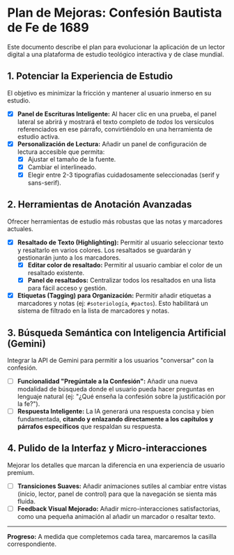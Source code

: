 # Plan de Mejoras: Confesión Bautista de Fe de 1689

Este documento describe el plan para evolucionar la aplicación de un lector digital a una plataforma de estudio teológico interactiva y de clase mundial.

## 1. Potenciar la Experiencia de Estudio

El objetivo es minimizar la fricción y mantener al usuario inmerso en su estudio.

- [x] **Panel de Escrituras Inteligente:** Al hacer clic en una prueba, el panel lateral se abrirá y mostrará el texto completo de *todos* los versículos referenciados en ese párrafo, convirtiéndolo en una herramienta de estudio activa.
- [x] **Personalización de Lectura:** Añadir un panel de configuración de lectura accesible que permita:
    - [x] Ajustar el tamaño de la fuente.
    - [x] Cambiar el interlineado.
    - [x] Elegir entre 2-3 tipografías cuidadosamente seleccionadas (serif y sans-serif).

## 2. Herramientas de Anotación Avanzadas

Ofrecer herramientas de estudio más robustas que las notas y marcadores actuales.

- [x] **Resaltado de Texto (Highlighting):** Permitir al usuario seleccionar texto y resaltarlo en varios colores. Los resaltados se guardarán y gestionarán junto a los marcadores.
    - [x] **Editar color de resaltado:** Permitir al usuario cambiar el color de un resaltado existente.
    - [x] **Panel de resaltados:** Centralizar todos los resaltados en una lista para fácil acceso y gestión.
- [x] **Etiquetas (Tagging) para Organización:** Permitir añadir etiquetas a marcadores y notas (ej: `#soteriología`, `#pactos`). Esto habilitará un sistema de filtrado en la lista de marcadores y notas.

## 3. Búsqueda Semántica con Inteligencia Artificial (Gemini)

Integrar la API de Gemini para permitir a los usuarios "conversar" con la confesión.

- [ ] **Funcionalidad "Pregúntale a la Confesión":** Añadir una nueva modalidad de búsqueda donde el usuario pueda hacer preguntas en lenguaje natural (ej: "¿Qué enseña la confesión sobre la justificación por la fe?").
- [ ] **Respuesta Inteligente:** La IA generará una respuesta concisa y bien fundamentada, **citando y enlazando directamente a los capítulos y párrafos específicos** que respaldan su respuesta.

## 4. Pulido de la Interfaz y Micro-interacciones

Mejorar los detalles que marcan la diferencia en una experiencia de usuario premium.

- [ ] **Transiciones Suaves:** Añadir animaciones sutiles al cambiar entre vistas (inicio, lector, panel de control) para que la navegación se sienta más fluida.
- [ ] **Feedback Visual Mejorado:** Añadir micro-interacciones satisfactorias, como una pequeña animación al añadir un marcador o resaltar texto.

---

**Progreso:** A medida que completemos cada tarea, marcaremos la casilla correspondiente.